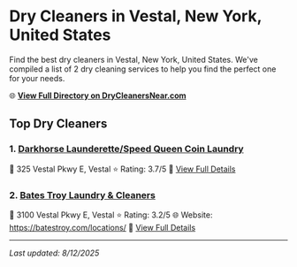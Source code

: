 # Dry Cleaners in Vestal, New York, United States

Find the best dry cleaners in Vestal, New York, United States. We've compiled a list of 2 dry cleaning services to help you find the perfect one for your needs.

🌐 **[View Full Directory on DryCleanersNear.com](https://drycleanersnear.com/city/US/New%20York/Vestal)**

## Top Dry Cleaners

### 1. [Darkhorse Launderette/Speed Queen Coin Laundry](https://drycleanersnear.com/dryCleaner/6860f2ea9e55fd3072cb37e8/darkhorse-launderette-speed-queen-coin-laundry)
📍 325 Vestal Pkwy E, Vestal
⭐ Rating: 3.7/5
🔗 [View Full Details](https://drycleanersnear.com/dryCleaner/6860f2ea9e55fd3072cb37e8/darkhorse-launderette-speed-queen-coin-laundry)

### 2. [Bates Troy Laundry & Cleaners](https://drycleanersnear.com/dryCleaner/6860f2e59e55fd3072cb3698/bates-troy-laundry-cleaners)
📍 3100 Vestal Pkwy E, Vestal
⭐ Rating: 3.2/5
🌐 Website: https://batestroy.com/locations/
🔗 [View Full Details](https://drycleanersnear.com/dryCleaner/6860f2e59e55fd3072cb3698/bates-troy-laundry-cleaners)


---

*Last updated: 8/12/2025*
